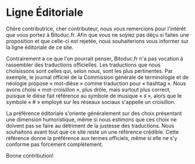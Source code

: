 Ligne Éditoriale
================

Chère contributrice, cher contributeur, nous vous remercions pour
l'intérêt que vous portez à Bitoduc.fr. Afin que vous ne soyiez pas déçu
si faites une proposition et que celle-ci est rejetée, nous souhaiterions
vous informer sur la ligne éditoriale de ce site.

Contrairement à ce que l'on pourrait penser, Bitoduc.fr n'a pas vocation à
rassembler des traductions officielles. Les traductions que nous
choisissons sont celles qui, selon nous, sont les plus pertinentes. Par
exemple, le journal officiel de la Commission générale de terminologie et
de néologie propose « mot-dièse » comme traduction pour « hashtag ». Nous
avons choisi « mot-croisillon », plus drôle, mais surtout plus correct,
puisque le dièse fait référence au symbole de musique « ♯ », alors que le
symbole « # » employé sur les réseaux sociaux s'appelle un croisillon.

La préférence éditoriale s'oriente généralement sur des choix présentant
une dimension humoristique, même si nous estimons que ces choix ne doivent
pas se faire au détriment de la justesse des traductions. Nous souhaitons
avant tout que ce site reste un une référence crédible. Cette référence
donne la préférence aux termes officiels, même si elle ne s'y conforme pas
forcément complètement.

Bonne contribution!
